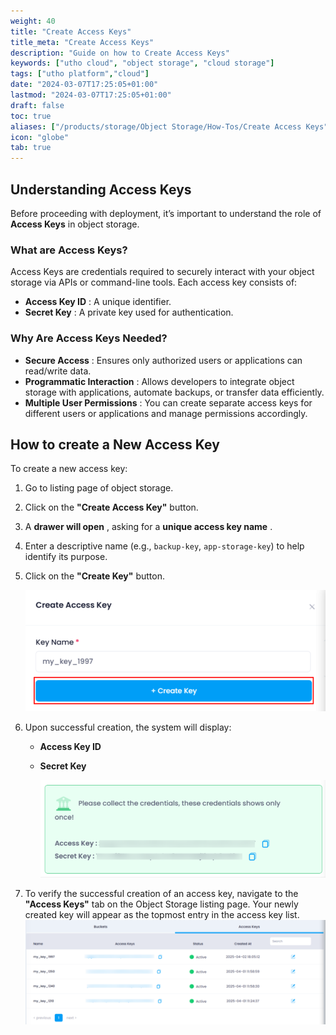```yaml
---
weight: 40
title: "Create Access Keys"
title_meta: "Create Access Keys"
description: "Guide on how to Create Access Keys"
keywords: ["utho cloud", "object storage", "cloud storage"]
tags: ["utho platform","cloud"]
date: "2024-03-07T17:25:05+01:00"
lastmod: "2024-03-07T17:25:05+01:00"
draft: false
toc: true
aliases: ["/products/storage/Object Storage/How-Tos/Create Access Keys"]
icon: "globe"
tab: true
---
```



## **Understanding Access Keys**

Before proceeding with deployment, it’s important to understand the role of **Access Keys** in object storage.

### **What are Access Keys?**

Access Keys are credentials required to securely interact with your object storage via APIs or command-line tools. Each access key consists of:

* **Access Key ID** : A unique identifier.
* **Secret Key** : A private key used for authentication.

### **Why Are Access Keys Needed?**

* **Secure Access** : Ensures only authorized users or applications can read/write data.
* **Programmatic Interaction** : Allows developers to integrate object storage with applications, automate backups, or transfer data efficiently.
* **Multiple User Permissions** : You can create separate access keys for different users or applications and manage permissions accordingly.

## **How to create a New Access Key**

To create a new access key:

1. Go to listing page of object storage.
2. Click on the **"Create Access Key"** button.
3. A  **drawer will open** , asking for a  **unique access key name** .
4. Enter a descriptive name (e.g., `backup-key`, `app-storage-key`) to help identify its purpose.
5. Click on the **"Create Key"** button.

   ![1743597293428](image/index/1743597293428.png)
6. Upon successful creation, the system will display:

   * **Access Key ID**
   * **Secret Key**

     ![1743597375259](image/index/1743597375259.png)
7. To verify the successful creation of an access key, navigate to the **"Access Keys"** tab on the Object Storage listing page. Your newly created key will appear as the topmost entry in the access key list.
   ![1743597899915](image/index/1743597899915.png)
